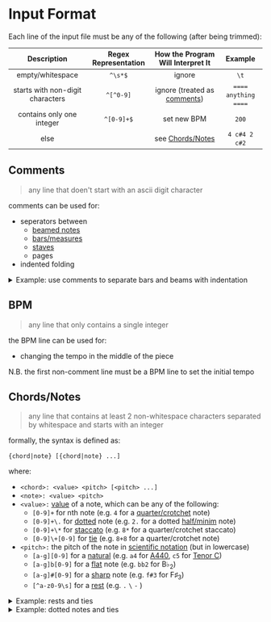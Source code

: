 # Input Format
Each line of the input file must be any of the following (after being trimmed):

|           Description            | Regex Representation |     How the Program Will Interpret It     |       Example        |
| :------------------------------: | :------------------: | :---------------------------------------: | :------------------: |
|         empty/whitespace         |       `^\s*$`        |                  ignore                   |         `\t`         |
| starts with non-digit characters |      `^[^0-9]`       | ignore (treated as [comments](#comments)) | `==== anything ====` |
|    contains only one integer     |     `^[0-9]+$`     |                set new BPM                |        `200`         |
|               else               |                      |     see [Chords/Notes](#chordsnotes)      |    `4 c#4 2 c#2`     |


## Comments
> any line that doen't start with an ascii digit character

comments can be used for:

- seperators between 
    - [beamed notes](https://en.wikipedia.org/wiki/Beam_(music))
    - [bars/measures](https://en.wikipedia.org/wiki/Bar_(music))
    - [staves](https://en.wikipedia.org/wiki/Staff_(music))
    - pages
- indented folding

<details><summary>Example: use comments to separate bars and beams with indentation</summary>

![](../assets/comment.png)
```
==== BPM  =====
164
==== Bar 1 ====
    8 b2 f#4 b4
    8 f#5
    -----------
    8 e5
    8 f#5
    -----------
    8 d5
    8 a5
    -----------
    8 e5
    8 c#6
==== Bar 2 ====
    8 f#5
    8 d6
    -----------
    8 e5
    8 c#6
    -----------
    8 d5
    8 b5
    -----------
    8 c#5
    8 a5
==== Bar 3 ====
    8 f#4 b4 d5
    8 f#5
    -----------
    8 e5
    8 f#5
    -----------
    8 d5
    8 a5
    -----------
    8 c#6
    8 a5
==== Bar 4 ====
    8 d5
    8 f#5
    -----------
    8 c#5
    8 e5
    -----------
    8 b4
    8 d5
    -----------
    8 a4
    8 c#5
```
</details>

## BPM
> any line that only contains a single integer

the BPM line can be used for:

- changing the tempo in the middle of the piece

N.B. the first non-comment line must be a BPM line to set the initial tempo

## Chords/Notes
> any line that contains at least 2 non-whitespace characters separated by whitespace and starts with an integer

formally, the syntax is defined as:
```
{chord|note} [{chord|note} ...]
```
where:

- `<chord>: <value> <pitch> [<pitch> ...]`
- `<note>: <value> <pitch>`
- `<value>:`  [value](https://en.wikipedia.org/wiki/Note_value) of a note, which can be any of the following:
    - `[0-9]+` for nth note (e.g. `4` for a [quarter/crotchet](https://en.wikipedia.org/wiki/Quarter_note) note)
    - `[0-9]+\.` for [dotted](https://en.wikipedia.org/wiki/Dotted_note) note (e.g. `2.` for a dotted [half/minim](https://en.wikipedia.org/wiki/Half_note) note)
    - `[0-9]+\*` for [staccato](https://en.wikipedia.org/wiki/Staccato) (e.g. `8*` for a quarter/crotchet staccato)
    - `[0-9]\+[0-9]` for [tie](https://en.wikipedia.org/wiki/Tie_(music)) (e.g. `8+8` for a quarter/crotchet note)
- `<pitch>:` the pitch of the note in [scientific notation](https://en.wikipedia.org/wiki/Scientific_pitch_notation) (but in lowercase)
    - `[a-g][0-9]` for a [natural](https://en.wikipedia.org/wiki/Natural_(music)) (e.g. `a4` for [A440](https://en.wikipedia.org/wiki/A440_(pitch_standard)), `c5` for [Tenor C](https://en.wikipedia.org/wiki/Tenor_C))
    - `[a-g]b[0-9]` for a [flat](https://en.wikipedia.org/wiki/Flat_(music)) note (e.g. `bb2` for B♭<sub>2</sub>)
    - `[a-g]#[0-9]` for a [sharp](https://en.wikipedia.org/wiki/Sharp_(music)) note (e.g. `f#3` for F♯<sub>3</sub>)
    - `[^a-z0-9\s]` for a [rest](https://en.wikipedia.org/wiki/Rest_(music)) (e.g. `.` `\` `-` )

<details><summary>Example: rests and ties</summary>

![](../assets/rest%26tie.png)
```
== BPM  ==
164
== bass ==     == treble ==
4 c#2 c#3      2 c#4 c#5
4 \
8 c#2 c#3      2+4 g#3 g#4
8 c#2 c#3
4 \

4 c#2 c#3
4 c#2 c#3      4 c#4
8 c#2 c#3      4 d#4
8 c#2 c#3
4                e4

4 c#2 c#3      2 f#4 1+4 a4
4 \
8 c#2 c#3      2+4 c#4
8 c#2 c#3
4 \

4 c#2 c#3
4 c#2 c#3      4 f#4
8 c#2 c#3      4 g#4
8 c#2 c#3
4                b4
```
</details>

<details><summary>Example: dotted notes and ties</summary>

![](../assets/dotted&tie.png)
```
==== BPM ====
175

1   ab4 c5 f5

2.  eb4 g4 c5
4   eb4 a4 c5

4.  d4 f4 bb4
8+4 bb3 d4 f4
4   d4 f4 bb4

2   db4 f4 ab4
2   c4 e4 g4
```
</details>

<!-- <details><summary></summary></details> -->
